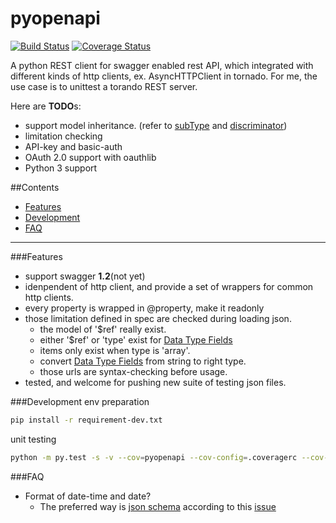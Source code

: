 pyopenapi
=========

[![Build Status](https://travis-ci.org/AntXlab/pyopenapi.svg?branch=master)](https://travis-ci.org/AntXlab/pyopenapi)
[![Coverage Status](https://coveralls.io/repos/AntXlab/pyopenapi/badge.png?branch=master)](https://coveralls.io/r/AntXlab/pyopenapi?branch=master)

A python REST client for swagger enabled rest API, which integrated with different kinds of http clients,
ex. AsyncHTTPClient in tornado. For me, the use case is to unittest a torando REST server.

Here are **TODO**s:
- support model inheritance. (refer to [subType](https://github.com/wordnik/swagger-spec/blob/master/versions/1.2.md#modelSubTypes) and [discriminator](https://github.com/wordnik/swagger-spec/blob/master/versions/1.2.md#modelDiscriminator))
- limitation checking
- API-key and basic-auth
- OAuth 2.0 support with oauthlib
- Python 3 support


##Contents
- [Features](https://github.com/AntXlab/pyopenapi/blob/master/README.md#features)
- [Development](https://github.com/AntXlab/pyopenapi/blob/master/README.md#development)
- [FAQ](https://github.com/AntXlab/pyopenapi/blob/master/README.md#faq)

---------

###Features
- support swagger **1.2**(not yet)
- idenpendent of http client, and provide a set of wrappers for common http clients.
- every property is wrapped in @property, make it readonly
- those limitation defined in spec are checked during loading json.
  - the model of '$ref' really exist.
  - either '$ref' or 'type' exist for [Data Type Fields](https://github.com/wordnik/swagger-spec/blob/master/versions/1.2.md#433-data-type-fields)
  - items only exist when type is 'array'.
  - convert [Data Type Fields](https://github.com/wordnik/swagger-spec/blob/master/versions/1.2.md#433-data-type-fields) from string to right type.
  - those urls are syntax-checking before usage.
- tested, and welcome for pushing new suite of testing json files.

###Development
env preparation
```bash
pip install -r requirement-dev.txt
```

unit testing
```bash
python -m py.test -s -v --cov=pyopenapi --cov-config=.coveragerc --cov-report=html pyopenapi/tests
```

###FAQ
- Format of date-time and date?
  - The preferred way is [json schema](http://xml2rfc.ietf.org/public/rfc/html/rfc3339.html#anchor14) according to this [issue](https://github.com/wordnik/swagger-spec/issues/95)
